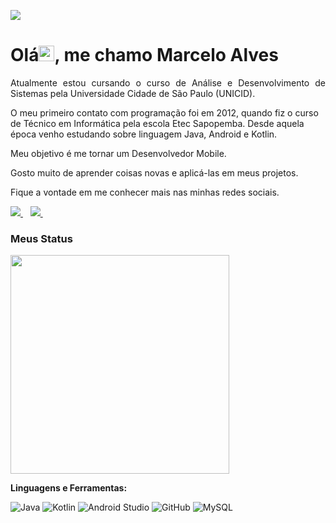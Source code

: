 <p>
  <a href="#"><img src="https://badges.pufler.dev/visits/marceloalves95/marceloalves95"></a>
</p>

<h1 align = "justify"> Olá<img src="https://media.giphy.com/media/hvRJCLFzcasrR4ia7z/giphy.gif" width="25px">, me chamo Marcelo Alves</h1>
<p align = "justify">
Atualmente estou cursando o curso de Análise e Desenvolvimento de Sistemas pela Universidade Cidade de São Paulo (UNICID).

O meu primeiro contato com programação foi em 2012, quando fiz o curso de Técnico em Informática pela escola Etec Sapopemba. Desde aquela época venho estudando sobre linguagem Java, Android e Kotlin.

Meu objetivo é me tornar um Desenvolvedor Mobile.

Gosto muito de aprender coisas novas e aplicá-las em meus projetos.

Fique a vontade em me conhecer mais nas minhas redes sociais.

</p>

 <a href="https://www.linkedin.com/in/marceloalves95/">
    <img src="https://img.shields.io/badge/linkedin-%230077B5.svg?&style=for-the-badge&logo=linkedin&logoColor=white" />
  </a>&nbsp;&nbsp;
  
   <a href="https://instagram.com/marceloalves95">
    <img src="https://img.shields.io/badge/instagram-%23E4405F.svg?&style=for-the-badge&logo=instagram&logoColor=white" />        
  </a>&nbsp;&nbsp;
  
### Meus Status

<p align='left'>
  <a href="#"><img src="https://github-readme-stats.vercel.app/api?username=marceloalves95&show_icons=true&count_private=true&theme=dark" width="350"></a>
</p>

**Linguagens e Ferramentas:**  

![Java](https://img.shields.io/badge/-Java-orange?style=flat-square&logo=java)
![Kotlin](https://img.shields.io/badge/-Kotlin-yellow?style=flat-square&logo=kotlin)
![Android Studio](https://img.shields.io/badge/-AndroidStudio-green?style=flat-square&logo=android)
![GitHub](https://img.shields.io/badge/-GitHub-181717?style=flat-square&logo=github)
![MySQL](https://img.shields.io/badge/-MySQL-gray?style=flat-square&logo=mysql)


